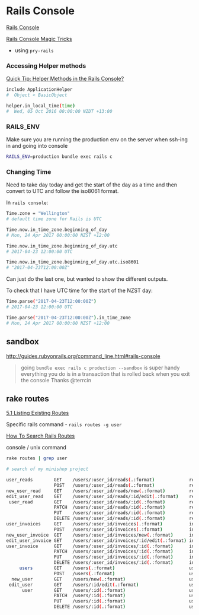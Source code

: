 # Rails Console

[Rails Console](https://thoughtbot.com/upcase/videos/rails-console)

[Rails Console Magic Tricks](https://medium.com/@lfv89/rails-console-magic-tricks-da1fdd657d32)

- using `pry-rails`

### Accessing Helper methods

[Quick Tip: Helper Methods in the Rails Console?](http://code-worrier.com/blog/helper-methods-in-console/)

```bash
include ApplicationHelper
#  Object < BasicObject

helper.in_local_time(time)
#  Wed, 05 Oct 2016 00:00:00 NZDT +13:00
```

### RAILS_ENV

Make sure you are running the production env on the server when ssh-ing in and going into console
```bash
RAILS_ENV=production bundle exec rails c
```


### Changing Time

Need to take day today and get the start of the day as a time and then convert to UTC and follow the iso8061 format.

In `rails console`:


```bash
Time.zone = "Wellington"
# default time zone for Rails is UTC

Time.now.in_time_zone.beginning_of_day
# Mon, 24 Apr 2017 00:00:00 NZST +12:00

Time.now.in_time_zone.beginning_of_day.utc
# 2017-04-23 12:00:00 UTC

Time.now.in_time_zone.beginning_of_day.utc.iso8601
# "2017-04-23T12:00:00Z"
```

Can just do the last one, but wanted to show the different outputs.

To check that I have UTC time for the start of the NZST day:

```bash
Time.parse("2017-04-23T12:00:00Z")
# 2017-04-23 12:00:00 UTC

Time.parse("2017-04-23T12:00:00Z").in_time_zone
# Mon, 24 Apr 2017 00:00:00 NZST +12:00
```

## sandbox
http://guides.rubyonrails.org/command_line.html#rails-console
>going `bundle exec rails c production --sandbox` is super handy
>everything you do is in a transaction that is rolled back when you exit the console
Thanks @terrcin


## rake routes

[5.1 Listing Existing Routes](http://guides.rubyonrails.org/routing.html#listing-existing-routes)

Specific rails command - `rails routes -g user`

[How To Search Rails Routes](https://www.natashatherobot.com/search-rails-routes/#)

console / unix command

```bash
rake routes | grep user

# search of my minishop project

user_reads        GET    /users/:user_id/reads(.:format)             reads#index
                  POST   /users/:user_id/reads(.:format)             reads#create
new_user_read     GET    /users/:user_id/reads/new(.:format)         reads#new
edit_user_read    GET    /users/:user_id/reads/:id/edit(.:format)    reads#edit
 user_read        GET    /users/:user_id/reads/:id(.:format)         reads#show
                  PATCH  /users/:user_id/reads/:id(.:format)         reads#update
                  PUT    /users/:user_id/reads/:id(.:format)         reads#update
                  DELETE /users/:user_id/reads/:id(.:format)         reads#destroy
user_invoices     GET    /users/:user_id/invoices(.:format)          invoices#index
                  POST   /users/:user_id/invoices(.:format)          invoices#create
new_user_invoice  GET    /users/:user_id/invoices/new(.:format)      invoices#new
edit_user_invoice GET    /users/:user_id/invoices/:id/edit(.:format) invoices#edit
user_invoice      GET    /users/:user_id/invoices/:id(.:format)      invoices#show
                  PATCH  /users/:user_id/invoices/:id(.:format)      invoices#update
                  PUT    /users/:user_id/invoices/:id(.:format)      invoices#update
                  DELETE /users/:user_id/invoices/:id(.:format)      invoices#destroy
     users        GET    /users(.:format)                            users#index
                  POST   /users(.:format)                            users#create
  new_user        GET    /users/new(.:format)                        users#new
 edit_user        GET    /users/:id/edit(.:format)                   users#edit
      user        GET    /users/:id(.:format)                        users#show
                  PATCH  /users/:id(.:format)                        users#update
                  PUT    /users/:id(.:format)                        users#update
                  DELETE /users/:id(.:format)                        users#destroy
```
